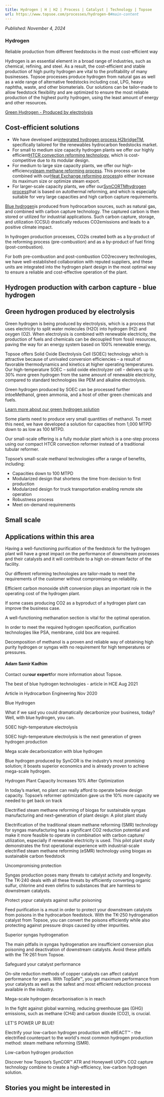 ```yaml
---
title: Hydrogen | H | H2 | Process | Catalyst | Technology | Topsoe
url: https://www.topsoe.com/processes/hydrogen-0#main-content
---
```


*Published: November 4, 2024*

### Hydrogen

Reliable production from different feedstocks in the most cost-efficient way

Hydrogen is an essential element in a broad range of industries, such as chemical, refining, and steel. As a result, the cost-efficient and stable production of high purity hydrogen are vital to the profitability of many businesses. Topsoe processes produce hydrogen from natural gas as well as a wide range of alternative feedstocks including coal, LPG, heavy naphtha, waste, and other biomaterials. Our solutions can be tailor-made to allow feedstock flexibility and are optimized to ensure the most reliable production of the highest purity hydrogen, using the least amount of energy and other resources.

[Green Hydrogen - Produced by electrolysis](/processes/green-hydrogen)

## Cost-efficient solutions

- We have developed an[integrated hydrogen process H2bridgeTM](/our-resources/knowledge/our-products/process-licensing/h2bridgetm-technology), specifically tailored for the renewables hydrocarbon feedstocks market.
- For small to medium size capacity hydrogen plants we offer our highly efficient[HTCR convection reforming technology](/products/equipment/convection-reformer-htcr), which is cost-competitive due to its modular design.
- For medium to large size capacity plants, we offer our high-efficiency[steam methane reforming process](/products/equipment/tubular-radiant-wall-steam-reformer?hsLang=en). This process can be combined with our[Heat Exchange reforming process](/products/equipment/heat-exchange-reformer-hter)to either increase its maximum size or optimize steam export.
- For larger-scale capacity plants, we offer our[SynCORTMhydrogen process](/products/equipment/syncortm-autothermal-reformer-atr)that is based on autothermal reforming, and which is especially suitable for very large capacities and high carbon capture requirements.

[Blue hydrogen](https://info.topsoe.com/blue-hydrogen-lp)is produced from hydrocarbon sources, such as natural gas, and combined with carbon capture technology. The captured carbon is then stored or utilized for industrial applications. Such carbon capture, storage, and utilization (CCSU) drastically reduces CO2emissions and leads to a positive climate impact.

In hydrogen production processes, CO2is created both as a by-product of the reforming process (pre-combustion) and as a by-product of fuel firing (post-combustion).

For both pre-combustion and post-combustion CO2recovery technologies, we have well-established collaboration with reputed suppliers, and these units are integrated into the hydrogen plant design in the most optimal way to ensure a reliable and cost-effective operation of the plant.

## Hydrogen production with carbon capture - blue hydrogen

## Green hydrogen produced by electrolysis

Green hydrogen is being produced by electrolysis, which is a process that uses electricity to split water molecules (H2O) into hydrogen (H2) and oxygen (O2). When electrolysis is combined with renewable electricity, the production of fuels and chemicals can be decoupled from fossil resources, paving the way for an energy system based on 100% renewable energy.

Topsoe offers Solid Oxide Electrolysis Cell (SOEC) technology which is attractive because of unrivaled conversion efficiencies – a result of favorable thermodynamics and kinetics at higher operating temperatures. Our high-temperature SOEC – solid oxide electrolyzer cell – delivers up to 30% more green hydrogen from the same amount of renewable electricity, compared to standard technologies like PEM and alkaline electrolysis.

Green hydrogen produced by SOEC can be processed further intoeMethanol, green ammonia, and a host of other green chemicals and fuels.

[Learn more about our green hydrogen solution](/processes/green-hydrogen)

Some plants need to produce very small quantities of methanol. To meet this need, we have developed a solution for capacities from 1,000 MTPD down to as low as 100 MTPD.

Our small-scale offering is a fully modular plant which is a one-step process using our compact HTCR convection reformer instead of a traditional tubular reformer.

Topsoe’s small-scale methanol technologies offer a range of benefits, including:

- Capacities down to 100 MTPD
- Modularized design that shortens the time from decision to first production
- Modularized design for truck transportation enabling remote site operation
- Robustness process
- Meet on-demand requirements

## Small scale

## Applications within this area

Having a well-functioning purification of the feedstock for the hydrogen plant will have a great impact on the performance of downstream processes and their catalysts and it will contribute to a high on-stream factor of the facility.

Our different reforming technologies are tailor-made to meet the requirements of the customer without compromising on reliability.

Efficient carbon monoxide shift conversion plays an important role in the operating cost of the hydrogen plant.

If some cases producing CO2 as a byproduct of a hydrogen plant can improve the business case.

A well-functioning methanation section is vital for the optimal operation.

In order to meet the required hydrogen specification, purification technologies like PSA, membrane, cold box are required.

Decomposition of methanol is a proven and reliable way of obtaining high purity hydrogen or syngas with no requirement for high temperatures or pressures.

#### Adam Samir Kadhim

Contact our**our expert**for more information about Topsoe.

The best of blue hydrogen technologies - article in HCE Aug 2021

Article in Hydrocarbon Engineering Nov 2020

Blue Hydrogen

What if we said you could dramatically decarbonize your business, today? Well, with blue hydrogen, you can.

SOEC high-temperature electrolysis

SOEC high-temperature electrolysis is the next generation of green hydrogen production

Mega scale decarbonization with blue hydrogen

Blue hydrogen produced by SynCOR is the industry’s most promising solution; it boasts superior economics and is already proven to achieve mega-scale hydrogen.

Hydrogen Plant Capacity Increases 10% After Optimization

In today’s market, no plant can really  afford to operate below design capacity. Topsoe’s reformer optimization gave us  the 10% more capacity we needed to get back on track

Electrified steam methane reforming of biogas for sustainable syngas  manufacturing and next-generation of plant design: A pilot plant study

Electrification of the traditional steam methane reforming (SMR) technology for syngas manufacturing has a  significant CO2 reduction potential and make it more feasible to operate in combination with carbon capture/  utilization, especially if renewable electricity is used. This pilot plant study demonstrates the first operational  experience with industrial-scale electrified steam methane reforming (eSMR) technology using biogas as sustainable carbon feedstock

Uncompromising protection

Syngas production poses many threats to catalyst activity and  longevity. The TK-240 deals with all these threats by efficiently  converting organic sulfur, chlorine and even olefins to substances  that are harmless to downstream catalysts.

Protect yopur catalysts against sulfur poisoning

Feed purification is a must in order to protect your downstream  catalysts from poisons in the hydrocarbon feedstock. With the  TK-250 hydrogenation catalyst from Topsoe, you can convert the  poisons efficiently while also protecting against pressure drops  caused by other impurities.

Superior syngas hydrogenation

The main pitfalls in syngas hydrogenation are insufficient conversion  plus poisoning and deactivation of downstream catalysts. Avoid these  pitfalls with the TK-261 from Topsoe.

Safeguard your catalyst performance

On-site reduction methods of copper catalysts can affect  catalyst performance for years. With TopSafe™, you get maximum  performance from your catalysts as well as the safest and most  efficient reduction process available in the industry.

Mega-scale hydrogen decarbonisation is in reach

In the fight against global warming, reducing greenhouse gas (GHG) emissions, such as methane (CH4) and carbon dioxide (CO2), is crucial.

LET'S POWER UP BLUE!

Electrify your low-carbon hydrogen production with eREACT™ - the electrified counterpart to the world's most common hydrogen production method: steam methane reforming (SMR).

Low-carbon hydrogen production

Discover how Topsoe’s SynCOR™ ATR and Honeywell UOP’s CO2 capture technology combine to create a high-efficiency, low-carbon hydrogen solution.

## Stories you might be interested in